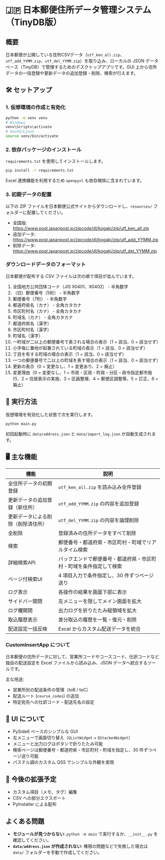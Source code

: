 # 🇯🇵 日本郵便住所データ管理システム（TinyDB版）

## 概要
日本郵便が公開している住所CSVデータ（`utf_ken_all.zip`、`utf_add_YYMM.zip`、`utf_del_YYMM.zip`）を取り込み、ローカルの JSON データベース（TinyDB）で管理するためのデスクトップアプリです。GUI 上から住所データの一括登録や更新データの追加登録・削除、検索が行えます。

## 🛠 セットアップ
### 1. 仮想環境の作成と有効化
```bash
python -m venv venv
# Windows
venv\Scripts\activate
# macOS/Linux
source venv/bin/activate
```

### 2. 依存パッケージのインストール
`requirements.txt` を使用してインストールします。
```bash
pip install -r requirements.txt
```
Excel 連携機能を利用するため `openpyxl` も依存関係に含まれています。

### 3. 初期データの配置
以下の ZIP ファイルを日本郵便公式サイトからダウンロードし、`resources/` フォルダーに配置してください。
- 全国版: <https://www.post.japanpost.jp/zipcode/dl/kogaki/zip/utf_ken_all.zip>
- 追加データ: <https://www.post.japanpost.jp/zipcode/dl/kogaki/zip/utf_add_YYMM.zip>
- 削除データ: <https://www.post.japanpost.jp/zipcode/dl/kogaki/zip/utf_del_YYMM.zip>

### ダウンロードデータのフォーマット
日本郵便が配布する CSV ファイルは次の順で項目が並んでいます。

1. 全国地方公共団体コード（JIS X0401、X0402） - 半角数字
2. （旧）郵便番号（5桁） - 半角数字
3. 郵便番号（7桁） - 半角数字
4. 都道府県名（カナ） - 全角カタカナ
5. 市区町村名（カナ） - 全角カタカナ
6. 町域名（カナ） - 全角カタカナ
7. 都道府県名（漢字）
8. 市区町村名（漢字）
9. 町域名（漢字）
10. 一町域が二以上の郵便番号で表される場合の表示（1 = 該当、0 = 該当せず）
11. 小字毎に番地が起番されている町域の表示（1 = 該当、0 = 該当せず）
12. 丁目を有する町域の場合の表示（1 = 該当、0 = 該当せず）
13. 一つの郵便番号で二以上の町域を表す場合の表示（1 = 該当、0 = 該当せず）
14. 更新の表示（0 = 変更なし、1 = 変更あり、2 = 廃止）
15. 変更理由（0 = 変更なし、1 = 市政・区政・町政・分区・政令指定都市施行、2 = 住居表示の実施、3 = 区画整理、4 = 郵便区調整等、5 = 訂正、6 = 廃止）

## 🚀 実行方法
仮想環境を有効化した状態で次を実行します。
```bash
python main.py
```
初回起動時に `data/address.json` と `data/import_log.json` が自動生成されます。

## 🖥️ 主な機能
| 機能 | 説明 |
| --- | --- |
| 全住所データの初期登録 | `utf_ken_all.zip` を読み込み全件登録 |
| 更新データの追加登録（新住所） | `utf_add_YYMM.zip` の内容を追加登録 |
| 更新データによる削除（削除済住所） | `utf_del_YYMM.zip` の内容を論理削除 |
| 全削除 | 登録済みの住所データをすべて削除 |
| 検索 | 郵便番号・都道府県・市区町村・町域でリアルタイム検索 |
| 詳細検索API | バックエンドで郵便番号・都道府県・市区町村・町域を条件指定して検索 |
| ページ付検索UI | 4 項目入力で条件指定し、30 件ずつページ送り |
| ログ表示 | 各操作の結果を画面下部に表示 |
| サイドバー開閉 | 左メニューを隠してメイン画面を拡大 |
| ログ欄開閉 | 出力ログを折りたたみ縦領域を拡大 |
| 取込履歴表示 | 差分取込の履歴を一覧・復元・削除 |
| 配送設定一括反映 | Excel からカスタム配送データを統合 |

### CustomInsertApp について
日本郵便の住所データに対して、営業所コードやコースコード、仕訳コードなど
独自の配送設定を Excel ファイルから読み込み、JSON データへ統合するツールです。

主な用途:
- 営業所別の配送条件の管理（toB / toC）
- 配送ルート (`course_codes`) の追加
- 特定宛先への仕訳コード・配送先名の設定

## 🎨 UI について
- PySide6 ベースのシンプルな GUI
- 左メニューで画面切り替え（`QListWidget` + `QStackedWidget`）
- メニューと出力ログはボタンで折りたたみ可能
- 検索ページは郵便番号・都道府県・市区町村・町域を指定し、30 件ずつページ送り可能
- パステル調のカスタム QSS でシンプルな外観を実現

## 📘 今後の拡張予定
- カスタム項目（メモ、タグ）編集
- CSV への部分エクスポート
- PyInstaller による配布

## よくある問題
- **モジュールが見つからない**: `python -m main` で実行するか、`__init__.py` を確認してください。
- **`data/address.json` が作成されない**: 権限の問題などで失敗した場合は `data/` フォルダーを手動で作成してください。
